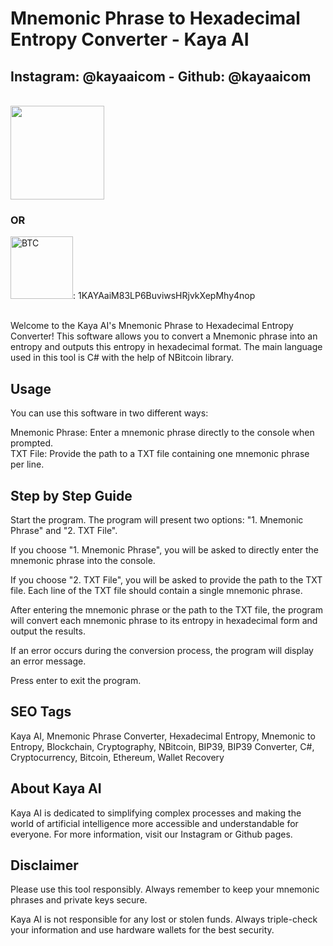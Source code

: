 # Mnemonic Phrase to Hexadecimal Entropy Converter - Kaya AI

## Instagram: @kayaaicom - Github: @kayaaicom
<br>
<a href="https://www.buymeacoffee.com/kayaaicom"> <img src="https://cdn.buymeacoffee.com/buttons/default-orange.png" width="150"></a>

### OR

<img src="https://bitcoin.org/img/icons/logotop.svg?1687792074" width="100" alt="BTC">: 1KAYAaiM83LP6BuviwsHRjvkXepMhy4nop
<br><br>

Welcome to the Kaya AI's Mnemonic Phrase to Hexadecimal Entropy Converter! This software allows you to convert a Mnemonic phrase into an entropy and outputs this entropy in hexadecimal format. The main language used in this tool is C# with the help of NBitcoin library.

## Usage
You can use this software in two different ways:

Mnemonic Phrase: Enter a mnemonic phrase directly to the console when prompted.<br>
TXT File: Provide the path to a TXT file containing one mnemonic phrase per line.<br>

## Step by Step Guide
Start the program. The program will present two options: "1. Mnemonic Phrase" and "2. TXT File".

If you choose "1. Mnemonic Phrase", you will be asked to directly enter the mnemonic phrase into the console.

If you choose "2. TXT File", you will be asked to provide the path to the TXT file. Each line of the TXT file should contain a single mnemonic phrase.

After entering the mnemonic phrase or the path to the TXT file, the program will convert each mnemonic phrase to its entropy in hexadecimal form and output the results.

If an error occurs during the conversion process, the program will display an error message.

Press enter to exit the program.

## SEO Tags
Kaya AI, Mnemonic Phrase Converter, Hexadecimal Entropy, Mnemonic to Entropy, Blockchain, Cryptography, NBitcoin, BIP39, BIP39 Converter, C#, Cryptocurrency, Bitcoin, Ethereum, Wallet Recovery

## About Kaya AI
Kaya AI is dedicated to simplifying complex processes and making the world of artificial intelligence more accessible and understandable for everyone. For more information, visit our Instagram or Github pages.

## Disclaimer
Please use this tool responsibly. Always remember to keep your mnemonic phrases and private keys secure.

Kaya AI is not responsible for any lost or stolen funds. Always triple-check your information and use hardware wallets for the best security.
